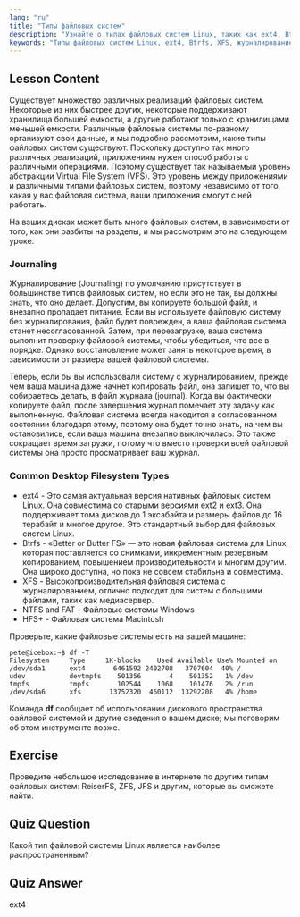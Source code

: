 ```yaml
---
lang: "ru"
title: "Типы файловых систем"
description: "Узнайте о типах файловых систем Linux, таких как ext4, Btrfs и XFS. Разберитесь в журналировании и VFS для согласованности данных. Изучите распространенные файловые системы Linux в этом руководстве для начинающих."
keywords: "Типы файловых систем Linux, ext4, Btrfs, XFS, журналирование, VFS, руководство по Linux, руководство для начинающих"
---
```


## Lesson Content

Существует множество различных реализаций файловых систем. Некоторые из них быстрее других, некоторые поддерживают хранилища большей емкости, а другие работают только с хранилищами меньшей емкости. Различные файловые системы по-разному организуют свои данные, и мы подробно рассмотрим, какие типы файловых систем существуют. Поскольку доступно так много различных реализаций, приложениям нужен способ работы с различными операциями. Поэтому существует так называемый уровень абстракции Virtual File System (VFS). Это уровень между приложениями и различными типами файловых систем, поэтому независимо от того, какая у вас файловая система, ваши приложения смогут с ней работать.

На ваших дисках может быть много файловых систем, в зависимости от того, как они разбиты на разделы, и мы рассмотрим это на следующем уроке.

### Journaling

Журналирование (Journaling) по умолчанию присутствует в большинстве типов файловых систем, но если это не так, вы должны знать, что оно делает. Допустим, вы копируете большой файл, и внезапно пропадает питание. Если вы используете файловую систему без журналирования, файл будет поврежден, а ваша файловая система станет несогласованной. Затем, при перезагрузке, ваша система выполнит проверку файловой системы, чтобы убедиться, что все в порядке. Однако восстановление может занять некоторое время, в зависимости от размера вашей файловой системы.

Теперь, если бы вы использовали систему с журналированием, прежде чем ваша машина даже начнет копировать файл, она запишет то, что вы собираетесь делать, в файл журнала (journal). Когда вы фактически копируете файл, после завершения журнал помечает эту задачу как выполненную. Файловая система всегда находится в согласованном состоянии благодаря этому, поэтому она будет точно знать, на чем вы остановились, если ваша машина внезапно выключилась. Это также сокращает время загрузки, потому что вместо проверки всей файловой системы она просто просматривает ваш журнал.

### Common Desktop Filesystem Types

- ext4 - Это самая актуальная версия нативных файловых систем Linux. Она совместима со старыми версиями ext2 и ext3. Она поддерживает тома дисков до 1 эксабайта и размеры файлов до 16 терабайт и многое другое. Это стандартный выбор для файловых систем Linux.
- Btrfs - «Better or Butter FS» — это новая файловая система для Linux, которая поставляется со снимками, инкрементным резервным копированием, повышением производительности и многим другим. Она широко доступна, но пока не совсем стабильна и совместима.
- XFS - Высокопроизводительная файловая система с журналированием, отлично подходит для систем с большими файлами, таких как медиасервер.
- NTFS and FAT - Файловые системы Windows
- HFS+ - Файловая система Macintosh

Проверьте, какие файловые системы есть на вашей машине:

```plaintext
pete@icebox:~$ df -T
Filesystem     Type     1K-blocks    Used Available Use% Mounted on
/dev/sda1      ext4       6461592 2402708   3707604  40% /
udev           devtmpfs    501356       4    501352   1% /dev
tmpfs          tmpfs       102544    1068    101476   2% /run
/dev/sda6      xfs       13752320  460112  13292208   4% /home
```

Команда **df** сообщает об использовании дискового пространства файловой системой и другие сведения о вашем диске; мы поговорим об этом инструменте позже.

## Exercise

Проведите небольшое исследование в интернете по другим типам файловых систем: ReiserFS, ZFS, JFS и другим, которые вы сможете найти.

## Quiz Question

Какой тип файловой системы Linux является наиболее распространенным?

## Quiz Answer

ext4
